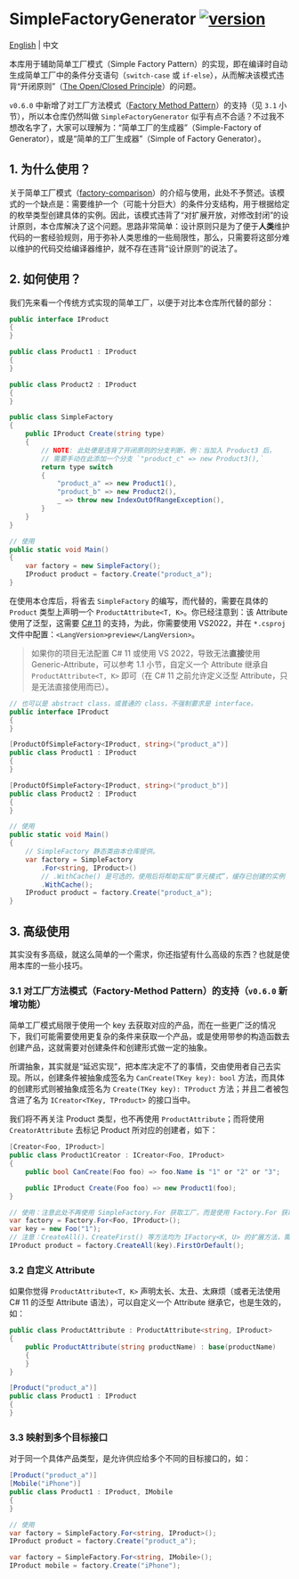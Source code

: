 ﻿# SimpleFactoryGenerator [![version](https://img.shields.io/badge/nuget-0.6.1-orange)](https://www.nuget.org/packages/SimpleFactoryGenerator)

[English](./README.md) | 中文

本库用于辅助简单工厂模式（Simple Factory Pattern）的实现，即在编译时自动生成简单工厂中的条件分支语句（`switch-case` 或 `if-else`），从而解决该模式违背“开闭原则”（[The Open/Closed Principle](https://en.wikipedia.org/wiki/Open%E2%80%93closed_principle)）的问题。

`v0.6.0` 中新增了对工厂方法模式（[Factory Method Pattern](https://refactoringguru.cn/design-patterns/factory-method)）的支持（见 `3.1` 小节），所以本仓库仍然叫做 `SimpleFactoryGenerator` 似乎有点不合适？不过我不想改名字了，大家可以理解为：“简单工厂的生成器”（Simple-Factory of Generator），或是“简单的工厂生成器”（Simple of Factory Generator）。

## 1. 为什么使用？

关于简单工厂模式（[factory-comparison](https://refactoringguru.cn/design-patterns/factory-comparison)）的介绍与使用，此处不予赘述。该模式的一个缺点是：需要维护一个（可能十分巨大）的条件分支结构，用于根据给定的枚举类型创建具体的实例。因此，该模式违背了“对扩展开放，对修改封闭”的设计原则，本仓库解决了这个问题。思路非常简单：设计原则只是为了便于**人类**维护代码的一套经验规则，用于弥补人类思维的一些局限性，那么，只需要将这部分难以维护的代码交给编译器维护，就不存在违背“设计原则”的说法了。

## 2. 如何使用？

我们先来看一个传统方式实现的简单工厂，以便于对比本仓库所代替的部分：

```csharp
public interface IProduct
{
}

public class Product1 : IProduct
{
}

public class Product2 : IProduct
{
}

public class SimpleFactory
{
    public IProduct Create(string type)
    {
        // NOTE: 此处便是违背了开闭原则的分支判断，例：当加入 Product3 后，
        // 需要手动在此添加一个分支 `"product_c" => new Product3(),`
        return type switch
        {
            "product_a" => new Product1(),
            "product_b" => new Product2(),
            _ => throw new IndexOutOfRangeException(),
        }
    }
}

// 使用
public static void Main()
{
    var factory = new SimpleFactory();
    IProduct product = factory.Create("product_a");
}
```

在使用本仓库后，将省去 `SimpleFactory` 的编写，而代替的，需要在具体的 `Product` 类型上声明一个 `ProductAttribute<T, K>`。你已经注意到：该 Attribute 使用了泛型，这需要 [C# 11](https://docs.microsoft.com/en-us/dotnet/csharp/programming-guide/generics/generics-and-attributes) 的支持，为此，你需要使用 VS2022，并在 `*.csproj` 文件中配置：`<LangVersion>preview</LangVersion>`。

> 如果你的项目无法配置 C# 11 或使用 VS 2022，导致无法**直接**使用 Generic-Attribute，可以参考 1.1 小节，自定义一个 Attribute 继承自 `ProductAttribute<T, K>` 即可（在 C# 11 之前允许定义泛型 Attribute，只是无法直接使用而已）。

```csharp
// 也可以是 abstract class，或普通的 class，不强制要求是 interface。
public interface IProduct
{
}

[ProductOfSimpleFactory<IProduct, string>("product_a")]
public class Product1 : IProduct
{
}

[ProductOfSimpleFactory<IProduct, string>("product_b")]
public class Product2 : IProduct
{
}

// 使用
public static void Main()
{
    // SimpleFactory 静态类由本仓库提供。
    var factory = SimpleFactory
        .For<string, IProduct>()
        // .WithCache() 是可选的，使用后将帮助实现“享元模式”，缓存已创建的实例（即多次创建 key 相同的实例，将返回同一个实例。）
        .WithCache();
    IProduct product = factory.Create("product_a");
}
```

## 3. 高级使用

其实没有多高级，就这么简单的一个需求，你还指望有什么高级的东西？也就是使用本库的一些小技巧。

### 3.1 对工厂方法模式（Factory-Method Pattern）的支持（`v0.6.0` 新增功能）

简单工厂模式局限于使用一个 key 去获取对应的产品，而在一些更广泛的情况下，我们可能需要使用更复杂的条件来获取一个产品，或是使用带参的构造函数去创建产品，这就需要对创建条件和创建形式做一定的抽象。

所谓抽象，其实就是“延迟实现”，把本库决定不了的事情，交由使用者自己去实现。所以，创建条件被抽象成签名为 `CanCreate(TKey key): bool` 方法，而具体的创建形式则被抽象成签名为 `Create(TKey key): TProduct` 方法；并且二者被包含进了名为 `ICreator<TKey, TProduct>` 的接口当中。

我们将不再关注 Product 类型，也不再使用 `ProductAttribute`；而将使用 `CreatorAttribute` 去标记 Product 所对应的创建者，如下：

```csharp
[Creator<Foo, IProduct>]
public class Product1Creator : ICreator<Foo, IProduct>
{
    public bool CanCreate(Foo foo) => foo.Name is "1" or "2" or "3";

    public IProduct Create(Foo foo) => new Product1(foo);
}

// 使用：注意此处不再使用 SimpleFactory.For 获取工厂，而是使用 Factory.For 获取。
var factory = Factory.For<Foo, IProduct>();
var key = new Foo("1");
// 注意：CreateAll()、CreateFirst() 等方法均为 IFactory<K, U> 的扩展方法，需要引入 using SimpleFactoryGenerator; 命名空间后方可使用。
IProduct product = factory.CreateAll(key).FirstOrDefault();
```

### 3.2 自定义 Attribute

如果你觉得 `ProductAttribute<T, K>` 声明太长、太丑、太麻烦（或者无法使用 C# 11 的泛型 Attribute 语法），可以自定义一个 Attribute 继承它，也是生效的，如：

```csharp
public class ProductAttribute : ProductAttribute<string, IProduct>
{
    public ProductAttribute(string productName) : base(productName)
    {
    }
}

[Product("product_a")]
public class Product1 : IProduct
{
}
```

### 3.3 映射到多个目标接口

对于同一个具体产品类型，是允许供应给多个不同的目标接口的，如：

```csharp
[Product("product_a")]
[Mobile("iPhone")]
public class Product1 : IProduct, IMobile
{
}

// 使用
var factory = SimpleFactory.For<string, IProduct>();
IProduct product = factory.Create("product_a");

var factory = SimpleFactory.For<string, IMobile>();
IProduct mobile = factory.Create("iPhone");
```
